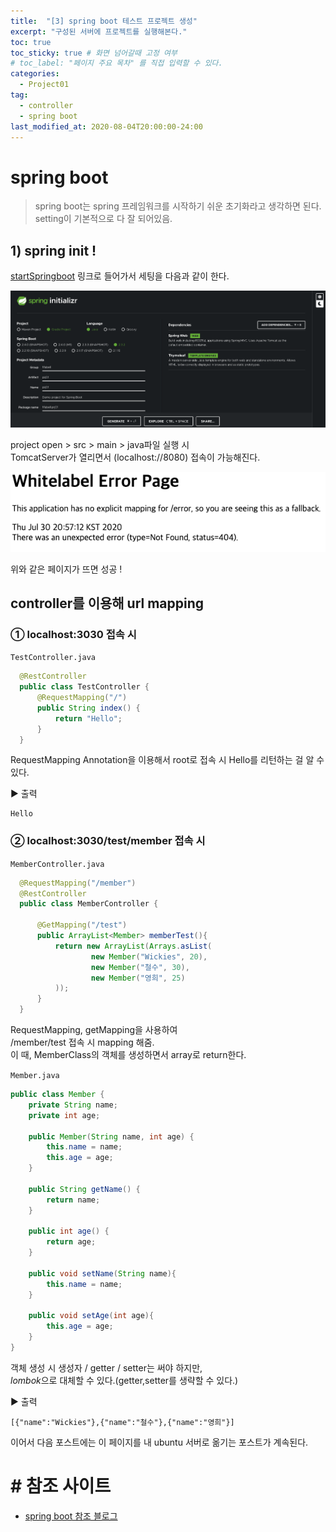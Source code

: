 ```yaml
---
title:  "[3] spring boot 테스트 프로젝트 생성"
excerpt: "구성된 서버에 프로젝트를 실행해본다."
toc: true
toc_sticky: true # 화면 넘어갈때 고정 여부
# toc_label: "페이지 주요 목차" 를 직접 입력할 수 있다.
categories:
  - Project01
tag:
  - controller
  - spring boot
last_modified_at: 2020-08-04T20:00:00-24:00
---
```


# spring boot
> spring boot는 spring 프레임워크를 시작하기 쉬운 초기화라고 생각하면 된다.
> setting이 기본적으로 다 잘 되어있음.

## 1) spring init ! 
[startSpringboot](https://start.spring.io/)
링크로 들어가서 세팅을 다음과 같이 한다.

![startSpringboot](/assets/images/prj01_spinit.png)

project open > src > main > java파일 실행 시 <br>
TomcatServer가 열리면서 (localhost://8080) 접속이 가능해진다.

![sprbootStart](/assets/images/prj01_sprbootStart.png)

위와 같은 페이지가 뜨면 성공 !

## controller를 이용해 url mapping

### ① localhost:3030 접속 시 
`TestController.java`
```java
  @RestController
  public class TestController {
      @RequestMapping("/")
      public String index() {
          return "Hello";
      }
  }
```
RequestMapping Annotation을 이용해서 root로 접속 시 Hello를 리턴하는 걸 알 수 있다.

▶︎ 출력
```
Hello
```

### ② localhost:3030/test/member 접속 시 
`MemberController.java`
```java
  @RequestMapping("/member")
  @RestController
  public class MemberController {
      
      @GetMapping("/test")
      public ArrayList<Member> memberTest(){
          return new ArrayList(Arrays.asList(
                  new Member("Wickies", 20),
                  new Member("철수", 30),
                  new Member("영희", 25)
          ));
      }
  }
```

RequestMapping, getMapping을 사용하여 <br>
/member/test 접속 시 mapping 해줌.<br>
이 때, MemberClass의 객체를 생성하면서 array로 return한다.
<br>

`Member.java`
```java
public class Member {
    private String name;
    private int age;

    public Member(String name, int age) {
        this.name = name;
        this.age = age;
    }
    
    public String getName() {
        return name;
    }

    public int age() {
        return age;
    }

    public void setName(String name){
        this.name = name;
    }

    public void setAge(int age){
        this.age = age;
    }
}
```

객체 생성 시 생성자 / getter / setter는 써야 하지만, <br>
*lombok*으로 대체할 수 있다.(getter,setter를 생략할 수 있다.)

▶︎ 출력
```
[{"name":"Wickies"},{"name":"철수"},{"name":"영희"}]
```

이어서 다음 포스트에는 이 페이지를 내 ubuntu 서버로 옮기는 포스트가 계속된다.



# # 참조 사이트

- [spring boot 참조 블로그](https://wickies.tistory.com/99?category=768093)